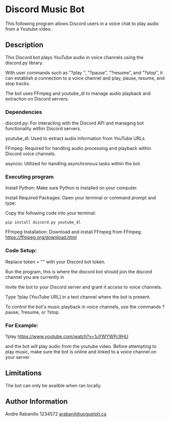 # Discord Music Bot

This following program allows Discord users in a voice chat to play audio from a Youtube video.

## Description
This Discord bot plays YouTube audio in voice channels using the discord.py library. 

With user commands such as "?play ", "?pause", "?resume", and "?stop", it can establish a connection to a voice channel and play, pause, resume, and stop tracks. 

The bot uses FFmpeg and youtube_dl to manage audio playback and extraction on Discord servers.

### Dependencies

discord.py: For interacting with the Discord API and managing bot functionality within Discord servers.

youtube_dl: Used to extract audio information from YouTube URLs.

FFmpeg: Required for handling audio processing and playback within Discord voice channels.

asyncio: Utilized for handling asynchronous tasks within the bot.

### Executing program

Install Python: Make sure Python is installed on your computer.

Install Required Packages: Open your terminal or command prompt and type:

Copy the following code into your terminal: 

``pip install discord.py youtube_dl``


FFmpeg Installation: Download and install FFmpeg from FFmpeg. 
https://ffmpeg.org/download.html

### Code Setup:

Replace token = "" with your Discord bot token.

Run the program, this is where the discord bot should join the discord channel you are currently in 

Invite the bot to your Discord server and grant it access to voice channels. 

Type ?play [YouTube URL] in a text channel where the bot is present. 

To control the bot's music playback in voice channels, use the commands ?pause, ?resume, or ?stop.

### For Example: 

?play https://www.youtube.com/watch?v=1uYWYWPc9HU 

and the bot will play audio from the youtube video. Before attempting to play music, make sure the bot is online and linked to a voice channel on your server.

## Limitations

The bot can only be availble when ran locally.

## Author Information

Andre Rabanillo
1234572
arabanil@uoguelph.ca
